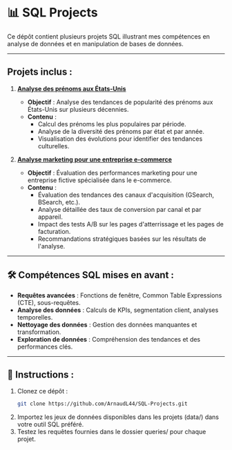 # 📊 SQL Projects

Ce dépôt contient plusieurs projets SQL illustrant mes compétences en analyse de données et en manipulation de bases de données.

---

## Projets inclus :

1. **[Analyse des prénoms aux États-Unis](https://github.com/Arnaudl44/SQL-Projects/blob/main/BabyNames/README.md)**  
   - **Objectif** : Analyse des tendances de popularité des prénoms aux États-Unis sur plusieurs décennies.  
   - **Contenu** :  
     - Calcul des prénoms les plus populaires par période.  
     - Analyse de la diversité des prénoms par état et par année.  
     - Visualisation des évolutions pour identifier des tendances culturelles.  

2. **[Analyse marketing pour une entreprise e-commerce](./Project3_MarketingAnalysis/README.md)**  
   - **Objectif** : Évaluation des performances marketing pour une entreprise fictive spécialisée dans le e-commerce.  
   - **Contenu** :  
     - Évaluation des tendances des canaux d'acquisition (GSearch, BSearch, etc.).
     - Analyse détaillée des taux de conversion par canal et par appareil.
     - Impact des tests A/B sur les pages d'atterrissage et les pages de facturation.
     - Recommandations stratégiques basées sur les résultats de l'analyse.

---

## 🛠 Compétences SQL mises en avant :

- **Requêtes avancées** : Fonctions de fenêtre, Common Table Expressions (CTE), sous-requêtes.
- **Analyse des données** : Calculs de KPIs, segmentation client, analyses temporelles.
- **Nettoyage des données** : Gestion des données manquantes et transformation.
- **Exploration de données** : Compréhension des tendances et des performances clés.

---

## 🚀 Instructions :

1. Clonez ce dépôt :  
   ```bash
   git clone https://github.com/ArnaudL44/SQL-Projects.git
2. Importez les jeux de données disponibles dans les projets (data/) dans votre outil SQL préféré.
3. Testez les requêtes fournies dans le dossier queries/ pour chaque projet.
